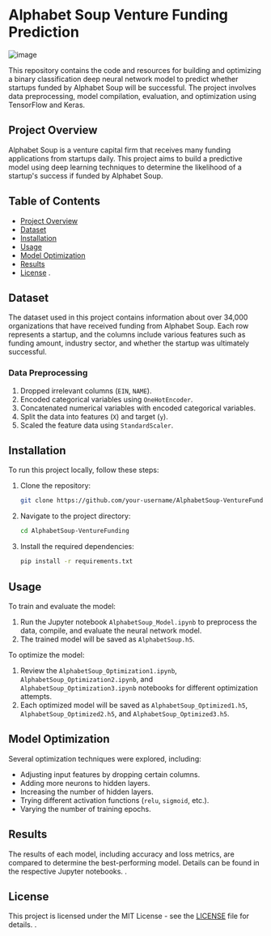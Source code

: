 # Alphabet Soup Venture Funding Prediction
![image](https://github.com/user-attachments/assets/a67e8ca5-6122-42ad-bf9e-0c079014b1dc)

This repository contains the code and resources for building and optimizing a binary classification deep neural network model to predict whether startups funded by Alphabet Soup will be successful. The project involves data preprocessing, model compilation, evaluation, and optimization using TensorFlow and Keras.

## Project Overview

Alphabet Soup is a venture capital firm that receives many funding applications from startups daily. This project aims to build a predictive model using deep learning techniques to determine the likelihood of a startup's success if funded by Alphabet Soup.

## Table of Contents

- [Project Overview](#project-overview)
- [Dataset](#dataset)
- [Installation](#installation)
- [Usage](#usage)
- [Model Optimization](#model-optimization)
- [Results](#results)
- [License](#license)
.
## Dataset

The dataset used in this project contains information about over 34,000 organizations that have received funding from Alphabet Soup. Each row represents a startup, and the columns include various features such as funding amount, industry sector, and whether the startup was ultimately successful.

### Data Preprocessing

1. Dropped irrelevant columns (`EIN`, `NAME`).
2. Encoded categorical variables using `OneHotEncoder`.
3. Concatenated numerical variables with encoded categorical variables.
4. Split the data into features (`X`) and target (`y`).
5. Scaled the feature data using `StandardScaler`.

## Installation

To run this project locally, follow these steps:

1. Clone the repository:
    ```bash
    git clone https://github.com/your-username/AlphabetSoup-VentureFunding.git
    ```
2. Navigate to the project directory:
    ```bash
    cd AlphabetSoup-VentureFunding
    ```
3. Install the required dependencies:
    ```bash
    pip install -r requirements.txt
    ```

## Usage

To train and evaluate the model:

1. Run the Jupyter notebook `AlphabetSoup_Model.ipynb` to preprocess the data, compile, and evaluate the neural network model.
2. The trained model will be saved as `AlphabetSoup.h5`.

To optimize the model:

1. Review the `AlphabetSoup_Optimization1.ipynb`, `AlphabetSoup_Optimization2.ipynb`, and `AlphabetSoup_Optimization3.ipynb` notebooks for different optimization attempts.
2. Each optimized model will be saved as `AlphabetSoup_Optimized1.h5`, `AlphabetSoup_Optimized2.h5`, and `AlphabetSoup_Optimized3.h5`.

## Model Optimization

Several optimization techniques were explored, including:

- Adjusting input features by dropping certain columns.
- Adding more neurons to hidden layers.
- Increasing the number of hidden layers.
- Trying different activation functions (`relu`, `sigmoid`, etc.).
- Varying the number of training epochs.

## Results

The results of each model, including accuracy and loss metrics, are compared to determine the best-performing model. Details can be found in the respective Jupyter notebooks.
.
## License

This project is licensed under the MIT License - see the [LICENSE](LICENSE) file for details.
.
